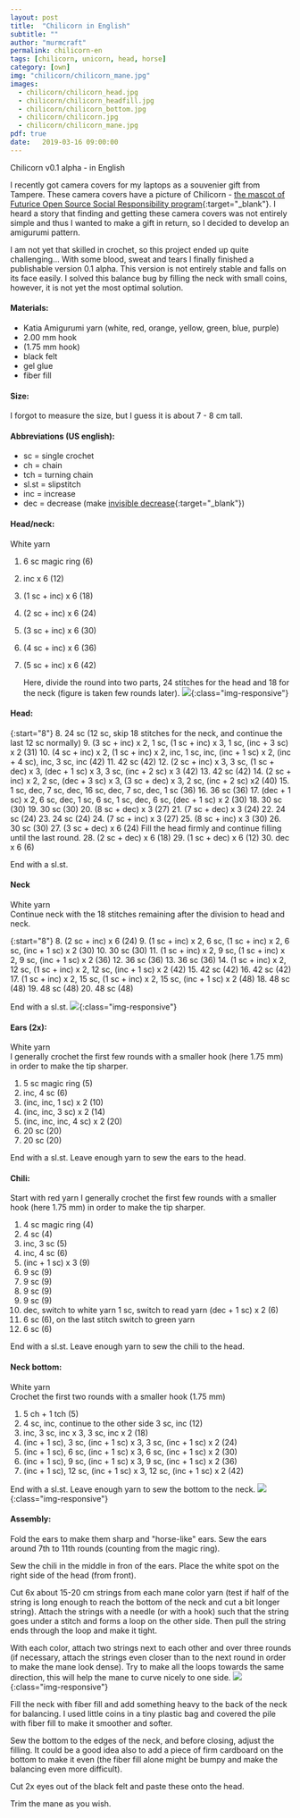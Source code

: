 ```yaml
---
layout: post
title:  "Chilicorn in English"
subtitle: ""
author: "murmcraft"
permalink: chilicorn-en
tags: [chilicorn, unicorn, head, horse]
category: [own]
img: "chilicorn/chilicorn_mane.jpg"
images: 
  - chilicorn/chilicorn_head.jpg
  - chilicorn/chilicorn_headfill.jpg
  - chilicorn/chilicorn_bottom.jpg
  - chilicorn/chilicorn.jpg
  - chilicorn/chilicorn_mane.jpg
pdf: true
date:   2019-03-16 09:00:00
---
```


Chilicorn v0.1 alpha - in English

I recently got camera covers for my laptops as a souvenier gift from Tampere. These camera covers have a picture of Chilicorn - [the mascot of Futurice Open Source Social Responsibility program](https://spiceprogram.org/chilicorn-history/){:target="_blank"}. I heard a story that finding and getting these camera covers was not entirely simple and thus I wanted to make a gift in return, so I decided to develop an amigurumi pattern. 

I am not yet that skilled in crochet, so this project ended up quite challenging... With some blood, sweat and tears I finally finished a publishable version 0.1 alpha. This version is not entirely stable and falls on its face easily. I solved this balance bug by filling the neck with small coins, however, it is not yet the most optimal solution.


#### Materials:

* Katia Amigurumi yarn (white, red, orange, yellow, green, blue, purple)
* 2.00 mm hook
* (1.75 mm hook)
* black felt
* gel glue
* fiber fill

#### Size:
I forgot to measure the size, but I guess it is about 7 - 8 cm tall. 

#### Abbreviations (US english):
- sc = single crochet
- ch = chain
- tch = turning chain
- sl.st = slipstitch
- inc = increase
- dec = decrease (make [invisible decrease](https://www.allaboutami.com/invisibledecrease/){:target="_blank"})


#### Head/neck:
White yarn

1. 6 sc magic ring (6)
2. inc x 6 (12)
3. (1 sc + inc) x 6 (18)
4. (2 sc + inc) x 6 (24)
5. (3 sc + inc) x 6 (30)
6. (4 sc + inc) x 6 (36)
7. (5 sc + inc) x 6 (42)

    Here, divide the round into two parts, 24 stitches for the head and 18 for the neck (figure is taken few rounds later).
    ![](/img/chilicorn/chilicorn_head.jpg){:class="img-responsive"}

#### Head:

{:start="8"} 
8. 24 sc (12 sc, skip 18 stitches for the neck, and continue the last 12 sc normally)
9. (3 sc + inc) x 2, 1 sc, (1 sc + inc) x 3, 1 sc, (inc + 3 sc) x 2 (31)
10. (4 sc + inc) x 2, (1 sc + inc) x 2, inc, 1 sc, inc, (inc + 1 sc) x 2, (inc + 4 sc), inc, 3 sc, inc (42)
11. 42 sc (42)
12. (2 sc + inc) x 3, 3 sc, (1 sc + dec) x 3, (dec + 1 sc) x 3, 3 sc, (inc + 2 sc) x 3 (42)
13. 42 sc (42)
14. (2 sc + inc) x 2, 2 sc, (dec + 3 sc) x 3, (3 sc + dec) x 3, 2 sc, (inc + 2 sc) x2 (40)
15. 1 sc, dec, 7 sc, dec, 16 sc, dec, 7 sc, dec, 1 sc (36)
16. 36 sc (36)
17. (dec + 1 sc) x 2, 6 sc, dec, 1 sc, 6 sc, 1 sc, dec, 6 sc, (dec + 1 sc) x 2 (30)
18. 30 sc (30)
19. 30 sc (30)
20. (8 sc + dec) x 3 (27)
21. (7 sc + dec) x 3 (24)
22. 24 sc (24)
23. 24 sc (24)
24. (7 sc + inc) x 3 (27)
25. (8 sc + inc) x 3 (30)
26. 30 sc (30)
27. (3 sc + dec) x 6 (24)
Fill the head firmly and continue filling until the last round.
28. (2 sc + dec) x 6 (18)
29. (1 sc + dec) x 6 (12)
30. dec x 6 (6)

End with a sl.st.


#### Neck
White yarn  
Continue neck with the 18 stitches remaining after the division to head and neck.

{:start="8"} 
8. (2 sc + inc) x 6 (24) 
9. (1 sc + inc) x 2, 6 sc, (1 sc + inc) x 2, 6 sc, (inc + 1 sc) x 2 (30)
10. 30 sc (30)
11. (1 sc + inc) x 2, 9 sc, (1 sc + inc) x 2, 9 sc, (inc + 1 sc) x 2 (36)
12. 36 sc (36)
13. 36 sc (36)
14. (1 sc + inc) x 2, 12 sc, (1 sc + inc) x 2, 12 sc, (inc + 1 sc) x 2 (42)
15. 42 sc (42)
16. 42 sc (42)
17. (1 sc + inc) x 2, 15 sc, (1 sc + inc) x 2, 15 sc, (inc + 1 sc) x 2 (48)
18. 48 sc (48)
19. 48 sc (48)
20. 48 sc (48)

End with a sl.st.
![](/img/chilicorn/chilicorn_headfill.jpg){:class="img-responsive"}

#### Ears (2x):
White yarn  
I generally crochet the first few rounds with a smaller hook (here 1.75 mm) in order to make the tip sharper.
1. 5 sc magic ring (5)
2. inc, 4 sc (6)
3. (inc, inc, 1 sc) x 2 (10)
4. (inc, inc, 3 sc) x 2 (14)
5. (inc, inc, inc, 4 sc) x 2 (20)
6. 20 sc (20)
7. 20 sc (20)

End with a sl.st. Leave enough yarn to sew the ears to the head.

#### Chili:
Start with red yarn
I generally crochet the first few rounds with a smaller hook (here 1.75 mm) in order to make the tip sharper.
1. 4 sc magic ring (4)
2. 4 sc (4)
3. inc, 3 sc (5)
4. inc, 4 sc (6)
5. (inc + 1 sc) x 3 (9)
6. 9 sc (9)
7. 9 sc (9)
8. 9 sc (9)
9. 9 sc (9)
10. dec, switch to white yarn 1 sc, switch to read yarn (dec + 1 sc) x 2 (6)
11. 6 sc (6), on the last stitch switch to green yarn
12. 6 sc (6)

End with a sl.st. Leave enough yarn to sew the chili to the head.

#### Neck bottom:
White yarn  
Crochet the first two rounds with a smaller hook (1.75 mm)
1. 5 ch + 1 tch (5)
2. 4 sc, inc, continue to the other side 3 sc, inc (12)
3. inc, 3 sc, inc x 3, 3 sc, inc x 2 (18)
4. (inc + 1 sc), 3 sc, (inc + 1 sc) x 3, 3 sc, (inc + 1 sc) x 2 (24)
5. (inc + 1 sc), 6 sc, (inc + 1 sc) x 3, 6 sc, (inc + 1 sc) x 2 (30)
6. (inc + 1 sc), 9 sc, (inc + 1 sc) x 3, 9 sc, (inc + 1 sc) x 2 (36)
7. (inc + 1 sc), 12 sc, (inc + 1 sc) x 3, 12 sc, (inc + 1 sc) x 2 (42)

End with a sl.st. Leave enough yarn to sew the bottom to the neck.
![](/img/chilicorn/chilicorn_bottom.jpg){:class="img-responsive"}

#### Assembly:
Fold the ears to make them sharp and "horse-like" ears. Sew the ears around 7th to 11th rounds (counting from the magic ring).

Sew the chili in the middle in fron of the ears. Place the white spot on the right side of the head (from front).

Cut 6x about 15-20 cm strings from each mane color yarn (test if half of the string is long enough to reach the bottom of the neck and cut a bit longer string).
Attach the strings with a needle (or with a hook) such that the string goes under a stitch and forms a loop on the other side. Then pull the string ends through the loop and make it tight.

With each color, attach two strings next to each other and over three rounds (if necessary, attach the strings even closer than to the next round in order to make the mane look dense).
Try to make all the loops towards the same direction, this will help the mane to curve nicely to one side.
![](/img/chilicorn/chilicorn_mane.jpg){:class="img-responsive"}

Fill the neck with fiber fill and add something heavy to the back of the neck for balancing. I used little coins in a tiny plastic bag and covered the pile with fiber fill to make it smoother and softer. 

Sew the bottom to the edges of the neck, and before closing, adjust the filling. It could be a good idea also to add a piece of firm cardboard on the bottom to make it even (the fiber fill alone might be bumpy and make the balancing even more difficult).

Cut 2x eyes out of the black felt and paste these onto the head.

Trim the mane as you wish.